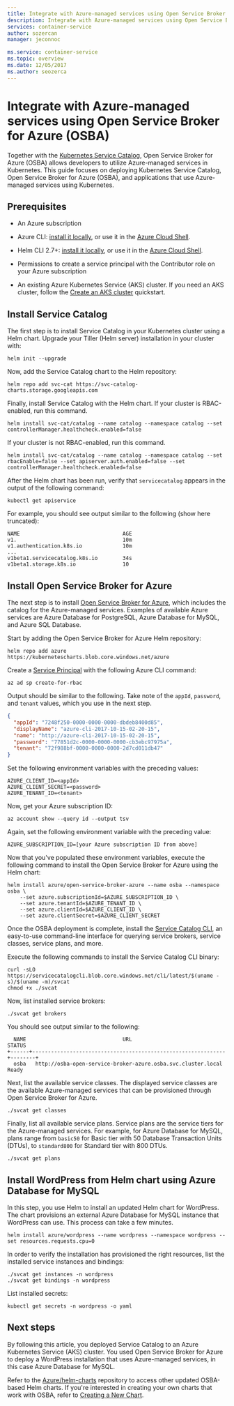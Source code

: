 ```yaml
---
title: Integrate with Azure-managed services using Open Service Broker for Azure (OSBA)
description: Integrate with Azure-managed services using Open Service Broker for Azure (OSBA)
services: container-service
author: sozercan
manager: jeconnoc

ms.service: container-service
ms.topic: overview
ms.date: 12/05/2017
ms.author: seozerca
---
```

# Integrate with Azure-managed services using Open Service Broker for Azure (OSBA)

Together with the [Kubernetes Service Catalog][kubernetes-service-catalog], Open Service Broker for Azure (OSBA) allows developers to utilize Azure-managed services in Kubernetes. This guide focuses on deploying Kubernetes Service Catalog, Open Service Broker for Azure (OSBA), and applications that use Azure-managed services using Kubernetes.

## Prerequisites
* An Azure subscription

* Azure CLI: [install it locally][azure-cli-install], or use it in the [Azure Cloud Shell][azure-cloud-shell].

* Helm CLI 2.7+: [install it locally][helm-cli-install], or use it in the [Azure Cloud Shell][azure-cloud-shell].

* Permissions to create a service principal with the Contributor role on your Azure subscription

* An existing Azure Kubernetes Service (AKS) cluster. If you need an AKS cluster, follow the [Create an AKS cluster][create-aks-cluster] quickstart.

## Install Service Catalog

The first step is to install Service Catalog in your Kubernetes cluster using a Helm chart. Upgrade your Tiller (Helm server) installation in your cluster with:

```azurecli-interactive
helm init --upgrade
```

Now, add the Service Catalog chart to the Helm repository:

```azurecli-interactive
helm repo add svc-cat https://svc-catalog-charts.storage.googleapis.com
```

Finally, install Service Catalog with the Helm chart. If your cluster is RBAC-enabled, run this command.

```azurecli-interactive
helm install svc-cat/catalog --name catalog --namespace catalog --set controllerManager.healthcheck.enabled=false
```

If your cluster is not RBAC-enabled, run this command.

```azurecli-interactive
helm install svc-cat/catalog --name catalog --namespace catalog --set rbacEnable=false --set apiserver.auth.enabled=false --set controllerManager.healthcheck.enabled=false
```

After the Helm chart has been run, verify that `servicecatalog` appears in the output of the following command:

```azurecli-interactive
kubectl get apiservice
```

For example, you should see output similar to the following (show here truncated):

```
NAME                                 AGE
v1.                                  10m
v1.authentication.k8s.io             10m
...
v1beta1.servicecatalog.k8s.io        34s
v1beta1.storage.k8s.io               10
```

## Install Open Service Broker for Azure

The next step is to install [Open Service Broker for Azure][open-service-broker-azure], which includes the catalog for the Azure-managed services. Examples of available Azure services are Azure Database for PostgreSQL, Azure Database for MySQL, and Azure SQL Database.

Start by adding the Open Service Broker for Azure Helm repository:

```azurecli-interactive
helm repo add azure https://kubernetescharts.blob.core.windows.net/azure
```

Create a [Service Principal][create-service-principal] with the following Azure CLI command:

```azurecli-interactive
az ad sp create-for-rbac
```

Output should be similar to the following. Take note of the `appId`, `password`, and `tenant` values, which you use in the next step.

```JSON
{
  "appId": "7248f250-0000-0000-0000-dbdeb8400d85",
  "displayName": "azure-cli-2017-10-15-02-20-15",
  "name": "http://azure-cli-2017-10-15-02-20-15",
  "password": "77851d2c-0000-0000-0000-cb3ebc97975a",
  "tenant": "72f988bf-0000-0000-0000-2d7cd011db47"
}
```

Set the following environment variables with the preceding values:

```azurecli-interactive
AZURE_CLIENT_ID=<appId>
AZURE_CLIENT_SECRET=<password>
AZURE_TENANT_ID=<tenant>
```

Now, get your Azure subscription ID:

```azurecli-interactive
az account show --query id --output tsv
```

Again, set the following environment variable with the preceding value:

```azurecli-interactive
AZURE_SUBSCRIPTION_ID=[your Azure subscription ID from above]
```

Now that you've populated these environment variables, execute the following command to install the Open Service Broker for Azure using the Helm chart:

```azurecli-interactive
helm install azure/open-service-broker-azure --name osba --namespace osba \
    --set azure.subscriptionId=$AZURE_SUBSCRIPTION_ID \
    --set azure.tenantId=$AZURE_TENANT_ID \
    --set azure.clientId=$AZURE_CLIENT_ID \
    --set azure.clientSecret=$AZURE_CLIENT_SECRET
```

Once the OSBA deployment is complete, install the [Service Catalog CLI][service-catalog-cli], an easy-to-use command-line interface for querying service brokers, service classes, service plans, and more.

Execute the following commands to install the Service Catalog CLI binary:

```azurecli-interactive
curl -sLO https://servicecatalogcli.blob.core.windows.net/cli/latest/$(uname -s)/$(uname -m)/svcat
chmod +x ./svcat
```

Now, list installed service brokers:

```azurecli-interactive
./svcat get brokers
```

You should see output similar to the following:

```
  NAME                               URL                                STATUS
+------+--------------------------------------------------------------+--------+
  osba   http://osba-open-service-broker-azure.osba.svc.cluster.local   Ready
```

Next, list the available service classes. The displayed service classes are the available Azure-managed services that can be provisioned through Open Service Broker for Azure.

```azurecli-interactive
./svcat get classes
```

Finally, list all available service plans. Service plans are the service tiers for the Azure-managed services. For example, for Azure Database for MySQL, plans range from `basic50` for Basic tier with 50 Database Transaction Units (DTUs), to `standard800` for Standard tier with 800 DTUs.

```azurecli-interactive
./svcat get plans
```

## Install WordPress from Helm chart using Azure Database for MySQL

In this step, you use Helm to install an updated Helm chart for WordPress. The chart provisions an external Azure Database for MySQL instance that WordPress can use. This process can take a few minutes.

```azurecli-interactive
helm install azure/wordpress --name wordpress --namespace wordpress --set resources.requests.cpu=0
```

In order to verify the installation has provisioned the right resources, list the installed service instances and bindings:

```azurecli-interactive
./svcat get instances -n wordpress
./svcat get bindings -n wordpress
```

List installed secrets:

```azurecli-interactive
kubectl get secrets -n wordpress -o yaml
```

## Next steps

By following this article, you deployed Service Catalog to an Azure Kubernetes Service (AKS) cluster. You used Open Service Broker for Azure to deploy a WordPress installation that uses Azure-managed services, in this case Azure Database for MySQL.

Refer to the [Azure/helm-charts][helm-charts] repository to access other updated OSBA-based Helm charts. If you're interested in creating your own charts that work with OSBA, refer to [Creating a New Chart][helm-create-new-chart].

<!-- LINKS - external -->
[helm-charts]: https://github.com/Azure/helm-charts
[helm-cli-install]: kubernetes-helm.md#install-helm-cli
[helm-create-new-chart]: https://github.com/Azure/helm-charts#creating-a-new-chart
[kubernetes-service-catalog]: https://github.com/kubernetes-incubator/service-catalog
[open-service-broker-azure]: https://github.com/Azure/open-service-broker-azure
[service-catalog-cli]: https://github.com/Azure/service-catalog-cli

<!-- LINKS - internal -->
[azure-cli-install]: /cli/azure/install-azure-cli
[azure-cloud-shell]: ../cloud-shell/overview.md
[create-aks-cluster]: ./kubernetes-walkthrough.md
[create-service-principal]: ./kubernetes-service-principal.md
